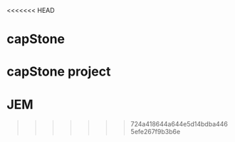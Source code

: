 <<<<<<< HEAD
# capStone
capStone project
=======
# JEM
>>>>>>> 724a418644a644e5d14bdba4465efe267f9b3b6e
